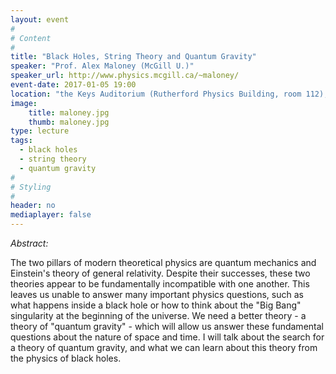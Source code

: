 ```yaml
---
layout: event
#
# Content
#
title: "Black Holes, String Theory and Quantum Gravity"
speaker: "Prof. Alex Maloney (McGill U.)"
speaker_url: http://www.physics.mcgill.ca/~maloney/
event-date: 2017-01-05 19:00
location: "the Keys Auditorium (Rutherford Physics Building, room 112), McGill University"
image:
    title: maloney.jpg
    thumb: maloney.jpg
type: lecture
tags:
  - black holes
  - string theory
  - quantum gravity
#
# Styling
#
header: no
mediaplayer: false
---
```

*Abstract:*

The two pillars of modern theoretical physics are quantum mechanics and Einstein's theory of general relativity. Despite their successes, these two theories appear to be fundamentally incompatible with one another. This leaves us unable to answer many important physics questions, such as what happens inside a black hole or how to think about the "Big Bang" singularity at the beginning of the universe. We need a better theory - a theory of "quantum gravity" - which will allow us answer these fundamental questions about the nature of space and time. I will talk about the search for a theory of quantum gravity, and what we can learn about this theory from the physics of black holes.
